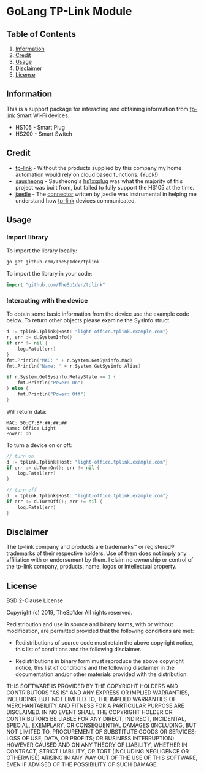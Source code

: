 # GoLang TP-Link Module

## Table of Contents

1. [Information](#information)
1. [Credit](#credit)
1. [Usage](#usage)
1. [Disclaimer](#disclaimer)
1. [License](#license)

## Information

This is a support package for interacting and obtaining information from [tp-link](//www.tp-link.com) Smart Wi-Fi devices.

* HS105 - Smart Plug
* HS200 - Smart Switch

## Credit

* [tp-link](//www.tp-link.com) - Without the products supplied by this company my home automation would rely on cloud based functions. (Yuck!)
* [sausheong](//github.com/sausheong) - Sausheong's [hs1xxplug](//github.com/sausheong/hs1xxplug) was what the majority of this project was built from, but failed to fully support the HS105 at the time.
* [jaedle](//github.com/jaedle) - The [connector](//github.com/jaedle/golang-tplink-hs100/blob/master/internal/connector/connector.go) written by jaedle was instrumental in helping me understand how [tp-link](//www.tp-link.com) devices communicated.

## Usage 

### Import library

To import the library locally:

``` bash
go get github.com/TheSp1der/tplink
```

To import the library in your code:

``` go
import "github.com/TheSp1der/tplink"
```

### Interacting with the device

To obtain some basic information from the device use the example code below. To return other objects please examine the SysInfo struct.

``` go
d := tplink.Tplink{Host: "light-office.tplink.example.com"}
r, err := d.SystemInfo()
if err != nil {
    log.Fatal(err)
}
fmt.Println("MAC: " + r.System.GetSysinfo.Mac)
fmt.Println("Name: " + r.System.GetSysinfo.Alias)

if r.System.GetSysinfo.RelayState == 1 {
    fmt.Println("Power: On")
} else {
    fmt.Println("Power: Off")
}
```

Will return data:

``` generic
MAC: 50:C7:BF:##:##:##
Name: Office Light
Power: On
```

To turn a device on or off:

``` go
// turn on
d := tplink.Tplink{Host: "light-office.tplink.example.com"}
if err := d.TurnOn(); err != nil {
	log.Fatal(err)
}

// turn off
d := tplink.Tplink{Host: "light-office.tplink.example.com"}
if err := d.TurnOff(); err != nil {
	log.Fatal(err)
}
```

## Disclaimer

The tp-link company and products are trademarks™ or registered® trademarks of their respective holders. Use of them does not imply any affiliation with or endorsement by them. I claim no ownership or control of the tp-link company, products, name, logos or intellectual property.

## License

BSD 2-Clause License

Copyright (c) 2019, TheSp1der
All rights reserved.

Redistribution and use in source and binary forms, with or without modification, are permitted provided that the following conditions are met:

* Redistributions of source code must retain the above copyright notice, this list of conditions and the following disclaimer.

* Redistributions in binary form must reproduce the above copyright notice, this list of conditions and the following disclaimer in the documentation and/or other materials provided with the distribution.

THIS SOFTWARE IS PROVIDED BY THE COPYRIGHT HOLDERS AND CONTRIBUTORS "AS IS" AND ANY EXPRESS OR IMPLIED WARRANTIES, INCLUDING, BUT NOT LIMITED TO, THE IMPLIED WARRANTIES OF MERCHANTABILITY AND FITNESS FOR A PARTICULAR PURPOSE ARE DISCLAIMED. IN NO EVENT SHALL THE COPYRIGHT HOLDER OR CONTRIBUTORS BE LIABLE FOR ANY DIRECT, INDIRECT, INCIDENTAL, SPECIAL, EXEMPLARY, OR CONSEQUENTIAL DAMAGES (INCLUDING, BUT NOT LIMITED TO, PROCUREMENT OF SUBSTITUTE GOODS OR SERVICES; LOSS OF USE, DATA, OR PROFITS; OR BUSINESS INTERRUPTION) HOWEVER CAUSED AND ON ANY THEORY OF LIABILITY, WHETHER IN CONTRACT, STRICT LIABILITY, OR TORT (INCLUDING NEGLIGENCE OR OTHERWISE) ARISING IN ANY WAY OUT OF THE USE OF THIS SOFTWARE, EVEN IF ADVISED OF THE POSSIBILITY OF SUCH DAMAGE.